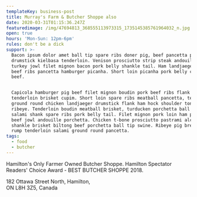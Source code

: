 ```yaml
---
templateKey: business-post
title: Murray's Farm & Butcher Shoppe also
date: 2020-03-31T01:15:36.247Z
featuredimage: /img/47694813_368555113973315_1735145385761964032_n.jpg
open: true
hours: 'Mon-Sun: 12pm-6pm'
rules: don't be a dick
support: >-
  Bacon ipsum dolor amet ball tip spare ribs doner pig, beef pancetta pork belly
  drumstick kielbasa tenderloin. Venison prosciutto strip steak andouille,
  turkey jowl filet mignon bacon pork belly shankle tail. Ham landjaeger cow
  beef ribs pancetta hamburger picanha. Short loin picanha pork belly corned
  beef.


  Capicola hamburger pig beef filet mignon boudin pork beef ribs flank
  tenderloin brisket cupim. Short loin spare ribs meatball pancetta, tenderloin
  ground round chicken landjaeger drumstick flank ham hock shoulder tongue swine
  ribeye. Tenderloin boudin meatball brisket, turducken porchetta ball tip
  salami shank spare ribs pork belly tail. Filet mignon pork loin ham picanha
  beef jowl andouille porchetta. Chicken t-bone prosciutto pastrami alcatra
  shankle brisket biltong beef porchetta ball tip swine. Ribeye pig bresaola,
  rump tenderloin salami ground round pancetta.
tags:
  - food
  - butcher
---
```

Hamilton's Only Farmer Owned Butcher Shoppe. Hamilton Spectator Readers' Choice Award - BEST BUTCHER SHOPPE 2018.

182 Ottawa Street North, Hamilton,\
ON L8H 3Z5, Canada